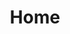 ---
_layout: landing
title: Home
rawHtml: |
        <section class="hero-section text-dark bg-light py-5 bg">
            <div class="container-xxl">
                <div class="row align-items-center min-vh-75">
                    <div class="col-lg-6 mb-4 mb-lg-0">
                        <h1 class="display-4  mb-4">Welcome to <span class="fw-bold" style="color: #F1592A !important;">Subtitler</span></h1>
                        <p class="fs-6">Subtitler provides an powerful yet easy-to-use solution for Subtitling/Closed-Captions in Unity3D.</p>
                        
                        <div class="mt-4">
                            <a href="https://assetstore.unity.com/packages/tools/utilities/subtitler-closed-captions-toolkit-256323" target="_blank" class="btn btn-dark rounded-pill">Asset Store</a>
                            <a href="/manual/Getting%20Started/importing.html" class="ms-2 btn rounded-pill btn-outline-dark">Documentation</a>
                            <a href="https://github.com/GasimoCodes/Subtitler-Public/" target="_blank" class="ms-2 btn rounded-pill btn-outline-dark">Github Page</a>
                        </div>
                    </div>
                    <div class="col-lg-5 text-center">
                    <br>
                    <br>
                        <iframe style="margin-right: 20px;" width="600" height="320" src="https://www.youtube-nocookie.com/embed/21mGZe4i70Y?si=7g36yQwpx0-H6OBL" title="YouTube video player" frameborder="0" allow="accelerometer; autoplay; clipboard-write; encrypted-media; gyroscope; picture-in-picture; web-share" referrerpolicy="strict-origin-when-cross-origin" allowfullscreen></iframe>
                    </div>
                </div>
            </div>
        </section>

        <section class="bg-custom-dark text-white py-5">
            <div class="container-xxl">
                <h2 class="mb-5 fs-2 fw-bold text-center">Plugin <span style="color: #F1592A !important;">Features</span>:</h2>
                
                    <div class="row row-cols-1 row-cols-md-2 g-4">
                    <div class="col">
                        <div class="mb-4">
                            <h3 class="h4 fw-bold">.SRT Import Support</h3>
                            <p class="fs-6">Import timing and line data into Subtitler from external sources directly in Unity.</p>
                        </div>
                    </div>
                    <div class="col">
                        <div class="mb-4">
                            <h3 class="h4 fw-bold">Unity Timeline Support</h3>
                            <p class="fs-6">Add subtitles to your Timeline Cutscenes using the new Subtitler Track.</p>
                        </div>
                    </div>
                    <div class="col">
                        <div class="mb-4">
                            <h3 class="h4 fw-bold">Culling & Tracking</h3>
                            <p class="fs-6">Subtitles played can be automatically culled when unhearable or out of range. Visible subtitle lines can also be forcibly removed by their id using API.</p>
                        </div>
                    </div>
                    <div class="col">
                        <div class="mb-4">
                            <h3 class="h4 fw-bold">(Optional) Localization</h3>
                            <p class="fs-6">Features native support for Unity Localization, even for Timeline clips.</p>
                        </div>
                    </div>
                    <div class="col">
                        <div class="mb-4">
                            <h3 class="h4 fw-bold">API</h3>
                            <p class="fs-6">Subtitler operates on interfaces, making it easy to integrate with custom systems.</p>
                        </div>
                    </div>
                    <div class="col">
                        <div class="mb-4">
                            <h3 class="h4 fw-bold">Powered by UIToolkit</h3>
                            <p class="fs-6">Subtitler uses Unity UIToolkit to provide smooth animations and layouting. This allows you to easily theme or modify subtitler UI.</p>
                            <p class="fs-6">(Your project does not need to utilize UIToolkit for its UI. Subtitler can operate standalone in its own 'Canvas'-like GameObject and fully respects UGUI sorting layers).</p>
                        </div>
                    </div>
                    <div class="col">
                        <div class="mb-4">
                            <h3 class="h4 fw-bold">Documentation & Commented Source Code Provided</h3>
                            <p class="fs-6">Subtitler comes with a online Manual & API Documentation. Feel free to browse it before buying to get familiar with the workflow.</p>
                        </div>
                    </div>
                    <div class="col">
                        <div class="mb-4">
                            <h3 class="h4 fw-bold">And more!</h3>
                            <p class="fs-6">Rich Text Support, UI Options (Alignment, background panel visibility, Font size), Trigger events on play, Editor Subtitle Authoring tool...</p>
                        </div>
                    </div>
                </div>

            </div>
        </section>
---